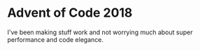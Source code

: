 # Advent of Code 2018

I've been making stuff work and not worrying much about super performance and code elegance.